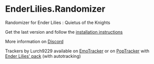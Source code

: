 # EnderLilies.Randomizer
Randomizer for Ender Lilies : Quietus of the Knights

Get the last version and follow the [installation instructions](https://github.com/Trexounay/EnderLilies.Randomizer/releases)

More information on [Discord](https://disboard.org/server/803782694436864031)

Trackers by Lurch9229 available on [EmoTracker](https://emotracker.net/download)
or on [PopTracker](https://github.com/black-sliver/PopTracker/releases) with [Ender Lilies' pack](https://github.com/lurch9229/ender-lilies-poptracker/releases) (with autotracking)
